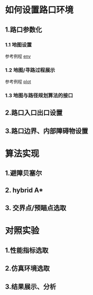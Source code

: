 # 如何设置路口环境
## 1.路口参数化
### 1.1 地图设置
参考例程
[env](../路径规划例程/地图设置参考PathPlanning-master/PathPlanning-master/Search_based_Planning/Search_2D/env.py)

### 1.2 地图/寻路过程展示
参考例程
[plot](../路径规划例程/地图设置参考PathPlanning-master/PathPlanning-master/Search_based_Planning/Search_2D/plotting.py)

### 1.3 地图与路径规划算法的接口

## 2.路口入口出口设置


## 3.路口边界、内部障碍物设置

# 算法实现
## 1.避障贝塞尔

## 2. hybrid A*

## 3. 交界点/预瞄点选取

# 对照实验
## 1.性能指标选取
## 2.仿真环境选取
## 3.结果展示、分析